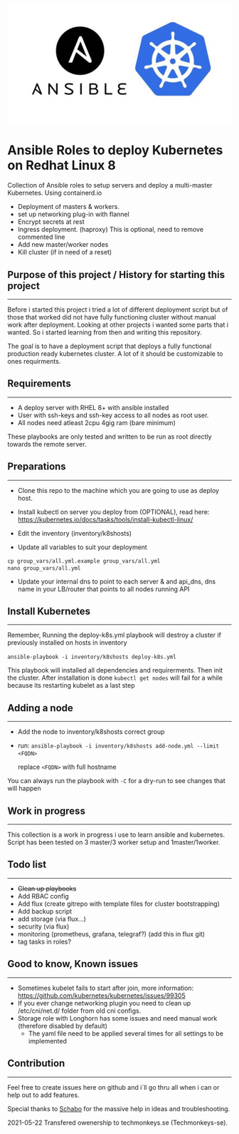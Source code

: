 ![Kubernetes with Ansible](https://github.com/Edd1e360/deploy-k8s/blob/main/ansible-kubernetes.jpg)
# Ansible Roles to deploy Kubernetes on Redhat Linux 8

Collection of Ansible roles to setup servers and deploy a multi-master Kubernetes. Using containerd.io

- Deployment of masters & workers.
- set up networking plug-in with flannel
- Encrypt secrets at rest
- Ingress deployment. (haproxy) This is optional, need to remove commented line
- Add new master/worker nodes
- Kill cluster (if in need of a reset)
## Purpose of this project / History for starting this project
------------
Before i started this project i tried a lot of different deployment script but of those that worked did not have fully functioning cluster without manual work after deployment. Looking at other projects i wanted some parts that i wanted. So i started learning from then and writing this repository.

The goal is to have a deployment script that deploys a fully functional production ready kubernetes cluster. A lot of it should be customizable to ones requirments.
## Requirements
------------
- A deploy server with RHEL 8+ with ansible installed
- User with ssh-keys and ssh-key access to all nodes as root user. 
- All nodes need atleast 2cpu 4gig ram (bare minimum)

These playbooks are only tested and written to be run as root directly towards the remote server.
## Preparations
--------------
- Clone this repo to the machine which you are going to use as deploy host.

- Install kubectl on server you deploy from (OPTIONAL), read here: https://kubernetes.io/docs/tasks/tools/install-kubectl-linux/

- Edit the inventory (inventory/k8shosts)

- Update all variables to suit your deployment

```
cp group_vars/all.yml.example group_vars/all.yml
nano group_vars/all.yml
```

- Update your internal dns to point to each server & and api_dns, dns name in your LB/router that points to all nodes running API
## Install Kubernetes
------------

Remember, Running the deploy-k8s.yml playbook will destroy a cluster if previously installed on hosts in inventory

`ansible-playbook -i inventory/k8shosts deploy-k8s.yml`

This playbook will installed all dependencies and requirerments. Then init the cluster.
After installation is done `kubectl get nodes` will fail for a while because its restarting kubelet as a last step
## Adding a node
------------
- Add the node to inventory/k8shosts correct group
- run: `ansible-playbook -i inventory/k8shosts add-node.yml --limit <FQDN>`
  
  replace `<FQDN>` with full hostname

You can always run the playbook with `-C` for a dry-run to see changes that will happen
## Work in progress
----------------
This collection is a work in progress i use to learn ansible and kubernetes. Script has been tested on 3 master/3 worker setup and 1master/1worker.

## Todo list
----------------

- ~~Clean up playbooks~~
- Add RBAC config
- Add flux (create gitrepo with template files for cluster bootstrapping)
- Add backup script
- add storage (via flux...)
- security (via flux)
- monitoring (prometheus, grafana, telegraf?) (add this in flux git)
- tag tasks in roles?

## Good to know, Known issues
----------------
- Sometimes kubelet fails to start after join, more information:
https://github.com/kubernetes/kubernetes/issues/99305
- If you ever change networking plugin you need to clean up /etc/cni/net.d/ folder from old cni configs.
- Storage role with Longhorn has some issues and need manual work (therefore disabled by default)
  - The yaml file need to be applied several times for all settings to be implemented

## Contribution
------------------
Feel free to create issues here on github and i´ll go thru all when i can or help out to add features.

Special thanks to [Schabo](https://github.com/Schabo) for the massive help in ideas and troubleshooting.

2021-05-22 Transfered owenership to techmonkeys.se (Techmonkeys-se).
